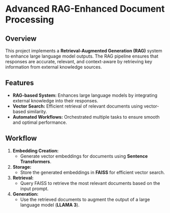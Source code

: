 # Advanced RAG-Enhanced Document Processing

## Overview  
This project implements a **Retrieval-Augmented Generation (RAG)** system to enhance large language model outputs. The RAG pipeline ensures that responses are accurate, relevant, and context-aware by retrieving key information from external knowledge sources.

## Features  
- **RAG-based System:** Enhances large language models by integrating external knowledge into their responses.  
- **Vector Search:** Efficient retrieval of relevant documents using vector-based similarity.  
- **Automated Workflows:** Orchestrated multiple tasks to ensure smooth and optimal performance.  

## Workflow  
1. **Embedding Creation:**  
   - Generate vector embeddings for documents using **Sentence Transformers**.
2. **Storage:**  
   - Store the generated embeddings in **FAISS** for efficient vector search.
3. **Retrieval:**  
   - Query FAISS to retrieve the most relevant documents based on the input prompt.
4. **Generation:**  
   - Use the retrieved documents to augment the output of a large language model (**LLAMA 3**).
